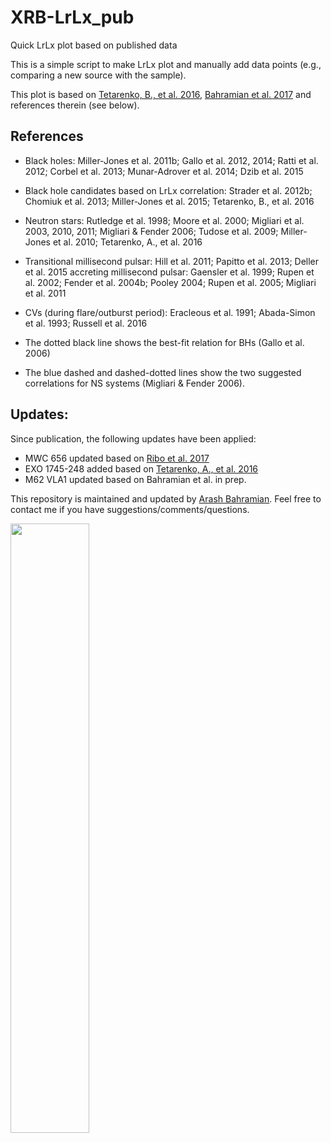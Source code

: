 # XRB-LrLx_pub
Quick LrLx plot based on published data

This is a simple script to make LrLx plot and manually add data points (e.g., comparing a new source with the sample).

This plot is based on [Tetarenko, B., et al. 2016](http://adsabs.harvard.edu/abs/2016ApJ...825...10T), [Bahramian et al. 2017](http://adsabs.harvard.edu/abs/2017MNRAS.467.2199B) and references therein (see below).

## References
- Black holes: Miller-Jones et al. 2011b; Gallo et al. 2012, 2014; Ratti et al. 2012; Corbel et al. 2013; Munar-Adrover et al. 2014; Dzib et al. 2015

- Black hole candidates based on LrLx correlation: Strader et al. 2012b; Chomiuk et al. 2013; Miller-Jones et al. 2015; Tetarenko, B., et al. 2016 

- Neutron stars: Rutledge et al. 1998; Moore et al. 2000; Migliari et al. 2003, 2010, 2011; Migliari & Fender 2006; Tudose et al. 2009; Miller-Jones et al. 2010; Tetarenko, A., et al. 2016

- Transitional millisecond pulsar: Hill et al. 2011; Papitto et al. 2013; Deller et al. 2015
accreting millisecond pulsar: Gaensler et al. 1999; Rupen et al. 2002; Fender et al. 2004b; Pooley 2004; Rupen et al. 2005; Migliari et al. 2011

- CVs (during flare/outburst period): Eracleous et al. 1991; Abada-Simon et al. 1993; Russell et al. 2016

- The dotted black line shows the best-fit relation for BHs (Gallo et al. 2006)
- The blue dashed and dashed-dotted lines show the two suggested correlations for NS systems (Migliari & Fender 2006).

## Updates:
Since publication, the following updates have been applied:
- MWC 656 updated based on [Ribo et al. 2017](http://adsabs.harvard.edu/abs/2017ApJ...835L..33R)
- EXO 1745-248 added based on [Tetarenko, A., et al. 2016](http://adsabs.harvard.edu/abs/2016MNRAS.460..345T)
- M62 VLA1 updated based on Bahramian et al. in prep.

This repository is maintained and updated by [Arash Bahramian](bersavosh.github.io). Feel free to contact me if you have suggestions/comments/questions.


<p><img src="https://bersavosh.github.io/files/lrlx_plot.jpg" width="50%"></p>
